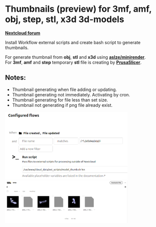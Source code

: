 # Thumbnails (preview) for 3mf, amf, obj, step, stl, x3d 3d-models 

**[Nextcloud forum](https://help.nextcloud.com/t/thumbnail-for-stl-and-step-files/158115)**

Install Workflow external scripts and create bash script to generate thumbnails.

For generate thumbnail from **obj**, **stl** and **x3d** using **[aslze/minirender](https://github.com/aslze/minirender)**.  
For **3mf**, **amf** and **step** temporary **stl** file is creating by **[PrusaSlicer](https://github.com/prusa3d/PrusaSlicer)**.

## Notes:
- Thumbnail generating when file adding or updating.
- Thumbnail generating not immediately. Activating by cron.
- Thumbnail generating for file less than set size.
- Thumbnail not generating if png file already exist.

<img src="https://github.com/demonlibra/nextcloud/blob/main/3dmodel_thumb/model_thumb_config.png" width="400"> <img src="https://github.com/demonlibra/nextcloud/blob/main/3dmodel_thumb/model_thumb_demo.png" width="400">